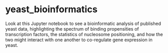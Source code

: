 # yeast_bioinformatics


Look at this Jupyter notebook to see a bioinformatic analysis of published yeast data, highlighting the spectrum of binding propensities of transcription factors, the statistics of nucleosome positioning, and how the two might interact with one another to co-regulate gene expression in yeast. 
